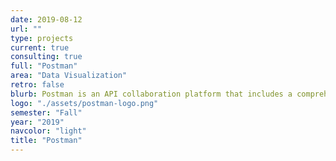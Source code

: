```yaml
---
date: 2019-08-12
url: ""
type: projects
current: true
consulting: true
full: "Postman"
area: "Data Visualization"
retro: false
blurb: Postman is an API collaboration platform that includes a comprehensive set of tools to support every stage of the API development life-cycle. We will be using Postman's new data visualization feature to create various visual representations of API responses.
logo: "./assets/postman-logo.png"
semester: "Fall"
year: "2019"
navcolor: "light"
title: "Postman"
---
```

